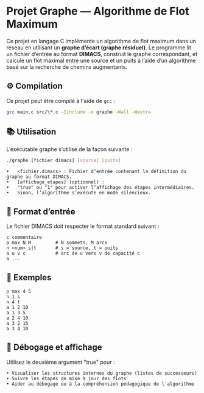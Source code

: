 # Projet Graphe — Algorithme de Flot Maximum

Ce projet en langage C implémente un algorithme de flot maximum dans un réseau
en utilisant un **graphe d’écart (graphe résiduel)**.
Le programme lit un fichier d’entrée au format **DIMACS**,
construit le graphe correspondant, et calcule un flot maximal
entre une source et un puits à l’aide d’un algorithme basé sur
la recherche de chemins augmentants.

## ⚙️ Compilation

Ce projet peut être compilé à l'aide de `gcc` :

```bash
gcc main.c src/\*.c -Iinclude -o graphe -Wall -Wextra
```

## 📚 Utilisation

L’exécutable graphe s’utilise de la façon suivante :

```bash
./graphe [fichier dimacs] [source] [puits]
```

    •	<fichier.dimacs> : Fichier d’entrée contenant la définition du graphe au format DIMACS.
    •	[affichage_etapes] (optionnel) :
    •	"true" ou "1" pour activer l’affichage des étapes intermédiaires.
    •	Sinon, l’algorithme s’exécute en mode silencieux.

## 📄 Format d’entrée

Le fichier DIMACS doit respecter le format standard suivant :

```text
c commentaire
p max N M         # N sommets, M arcs
n <num> s|t       # s = source, t = puits
a u v c           # arc de u vers v de capacité c
a ...
```

## 📝 Exemples

```text
p max 4 5
n 1 s
n 4 t
a 1 2 10
a 1 3 5
a 2 4 10
a 3 2 15
a 3 4 10
```

## 🧪 Débogage et affichage

Utilisez le deuxième argument "true" pour :

    • Visualiser les structures internes du graphe (listes de successeurs)
    • Suivre les étapes de mise à jour des flots
    • Aider au débogage ou à la compréhension pédagogique de l'algorithme
